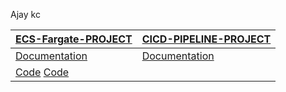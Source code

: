 Ajay kc

| [ECS-Fargate-PROJECT](https://github.com/Devops-seasia/Daily-Status/tree/main/Ajay/ECS-FARGATE-Project)  | [CICD-PIPELINE-PROJECT](https://github.com/Devops-seasia/Daily-Status/tree/main/Ajay/CICD-PIPELINE-PROJECT) |
| ------------- | ------------- |
| [Documentation](https://github.com/Devops-seasia/Daily-Status/blob/main/Ajay/ECS-FARGATE-Project/Documentation.docx) | [Documentation](https://github.com/Devops-seasia/Daily-Status/tree/main/Ajay/CICD-PIPELINE-PROJECT/Documentation)  |
| [Code](https://github.com/Devops-seasia/Daily-Status/tree/main/Ajay/ECS-FARGATE-Project/terraform-code) [Code](https://github.com/Devops-seasia/Daily-Status/tree/main/Ajay/CICD-PIPELINE-PROJECT/terraform-code)  |
 
       
